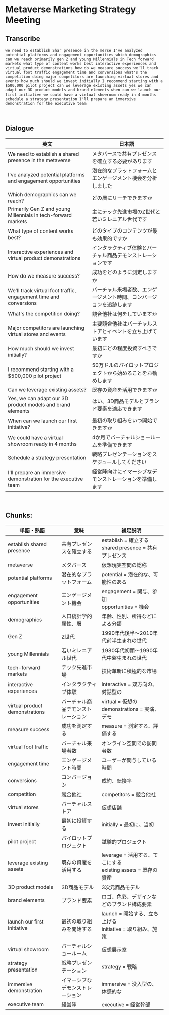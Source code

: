 # Metaverse Marketing Strategy Meeting

## Transcribe
```
we need to establish Shar presence in the merse I've analyzed potential platforms and engagement opportunities which demographics can we reach primarily gen Z and young Millennials in Tech forward markets what type of content works best interactive experiences and virtual product demonstrations how do we measure success we'll track virtual foot traffic engagement time and conversions what's the competition doing major competitors are launching virtual stores and events how much should we invest initially I recommend starting with a $500,000 pilot project can we leverage existing assets yes we can adapt our 3D product models and brand elements when can we launch our first initiative we could have a virtual showroom ready in 4 months schedule a strategy presentation I'll prepare an immersive demonstration for the executive team
```

<br>

## Dialogue

| 英文 | 日本語 |
|------|--------|
| We need to establish a shared presence in the metaverse | メタバースで共有プレゼンスを確立する必要があります |
| I've analyzed potential platforms and engagement opportunities | 潜在的なプラットフォームとエンゲージメント機会を分析しました |
| Which demographics can we reach? | どの層にリーチできますか |
| Primarily Gen Z and young Millennials in tech-forward markets | 主にテック先進市場のZ世代と若いミレニアル世代です |
| What type of content works best? | どのタイプのコンテンツが最も効果的ですか |
| Interactive experiences and virtual product demonstrations | インタラクティブ体験とバーチャル商品デモンストレーションです |
| How do we measure success? | 成功をどのように測定しますか |
| We'll track virtual foot traffic, engagement time and conversions | バーチャル来場者数、エンゲージメント時間、コンバージョンを追跡します |
| What's the competition doing? | 競合他社は何をしていますか |
| Major competitors are launching virtual stores and events | 主要競合他社はバーチャルストアとイベントを立ち上げています |
| How much should we invest initially? | 最初にどの程度投資すべきですか |
| I recommend starting with a $500,000 pilot project | 50万ドルのパイロットプロジェクトから始めることをお勧めします |
| Can we leverage existing assets? | 既存の資産を活用できますか |
| Yes, we can adapt our 3D product models and brand elements | はい、3D商品モデルとブランド要素を適応できます |
| When can we launch our first initiative? | 最初の取り組みをいつ開始できますか |
| We could have a virtual showroom ready in 4 months | 4か月でバーチャルショールームを準備できます |
| Schedule a strategy presentation | 戦略プレゼンテーションをスケジュールしてください |
| I'll prepare an immersive demonstration for the executive team | 経営陣向けにイマーシブなデモンストレーションを準備します |

<br>

## **Chunks:**

| 単語・熟語 | 意味 | 補足説明 |
|---|---|---|
| establish shared presence | 共有プレゼンスを確立する | establish = 確立する<br>shared presence = 共有プレゼンス |
| metaverse | メタバース | 仮想現実空間の総称 |
| potential platforms | 潜在的なプラットフォーム | potential = 潜在的な、可能性のある |
| engagement opportunities | エンゲージメント機会 | engagement = 関与、参加<br>opportunities = 機会 |
| demographics | 人口統計学的属性、層 | 年齢、性別、所得などによる分類 |
| Gen Z | Z世代 | 1990年代後半～2010年代前半生まれの世代 |
| young Millennials | 若いミレニアル世代 | 1980年代初頭～1990年代中盤生まれの世代 |
| tech-forward markets | テック先進市場 | 技術革新に積極的な市場 |
| interactive experiences | インタラクティブ体験 | interactive = 双方向の、対話型の |
| virtual product demonstrations | バーチャル商品デモンストレーション | virtual = 仮想の<br>demonstrations = 実演、デモ |
| measure success | 成功を測定する | measure = 測定する、評価する |
| virtual foot traffic | バーチャル来場者数 | オンライン空間での訪問者数 |
| engagement time | エンゲージメント時間 | ユーザーが関与している時間 |
| conversions | コンバージョン | 成約、転換率 |
| competition | 競合他社 | competitors = 競合他社 |
| virtual stores | バーチャルストア | 仮想店舗 |
| invest initially | 最初に投資する | initially = 最初に、当初 |
| pilot project | パイロットプロジェクト | 試験的プロジェクト |
| leverage existing assets | 既存の資産を活用する | leverage = 活用する、てこにする<br>existing assets = 既存の資産 |
| 3D product models | 3D商品モデル | 3次元商品モデル |
| brand elements | ブランド要素 | ロゴ、色彩、デザインなどのブランド構成要素 |
| launch our first initiative | 最初の取り組みを開始する | launch = 開始する、立ち上げる<br>initiative = 取り組み、施策 |
| virtual showroom | バーチャルショールーム | 仮想展示室 |
| strategy presentation | 戦略プレゼンテーション | strategy = 戦略 |
| immersive demonstration | イマーシブなデモンストレーション | immersive = 没入型の、体感的な |
| executive team | 経営陣 | executive = 経営幹部 |
